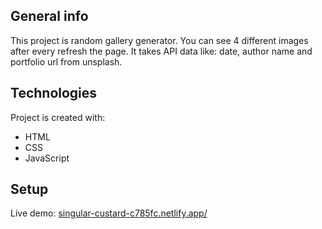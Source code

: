 ## General info
This project is random gallery generator. You can see 4 different images after every refresh the page. It takes API data like: date, author name and portfolio url from unsplash.

## Technologies
Project is created with:
* HTML
* CSS
* JavaScript
	
## Setup
Live demo: <a href='https://singular-custard-c785fc.netlify.app/'>singular-custard-c785fc.netlify.app/</a>
